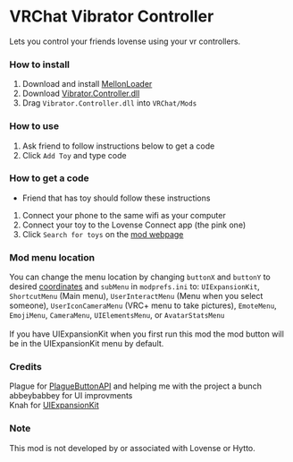 # VRChat Vibrator Controller

Lets you control your friends lovense using your vr controllers.

### How to install
1. Download and install [MellonLoader](https://melonwiki.xyz/#/README)
2. Download [Vibrator.Controller.dll](https://github.com/markviews/VRChatVibratorController/releases)
3. Drag `Vibrator.Controller.dll` into `VRChat/Mods`

### How to use
1. Ask friend to follow instructions below to get a code
2. Click `Add Toy` and type code

### How to get a code
* Friend that has toy should follow these instructions
1. Connect your phone to the same wifi as your computer
2. Connect your toy to the Lovense Connect app (the pink one)
3. Click `Search for toys` on the [mod webpage](https://remote.markstuff.net/)

### Mod menu location
You can change the menu location by changing `buttonX` and `buttonY` to desired [coordinates](https://i.ibb.co/bFWzzq8/Coordinates-1.png) and `subMenu` in `modprefs.ini` to:
`UIExpansionKit`, `ShortcutMenu` (Main menu), `UserInteractMenu` (Menu when you select someone), `UserIconCameraMenu` (VRC+ menu to take pictures), `EmoteMenu`, `EmojiMenu`, `CameraMenu`, `UIElementsMenu`, or `AvatarStatsMenu`
<br><br>If you have UIExpansionKit when you first run this mod the mod button will be in the UIExpansionKit menu by default.

### Credits
Plague for [PlagueButtonAPI](https://github.com/OFWModz/PlagueButtonAPI) and helping me with the project a bunch
<br>abbeybabbey for UI improvments
<br>Knah for [UIExpansionKit](https://github.com/knah/VRCMods)

### Note
This mod is not developed by or associated with Lovense or Hytto.
